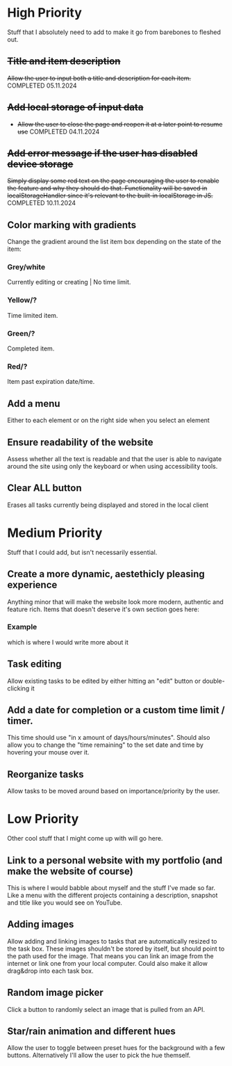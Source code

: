 # **High Priority**
Stuff that I absolutely need to add to make it go from barebones to fleshed out. 
## ~~Title and item description~~
~~Allow the user to input both a title and description for each item.~~
COMPLETED 05.11.2024

## ~~Add local storage of input data~~
- ~~Allow the user to close the page and reopen it at a later point to resume use~~
COMPLETED 04.11.2024

## ~~Add error message if the user has disabled device storage~~
~~Simply display some red text on the page encouraging the user to renable the feature and why they should do that. Functionality will be saved in localStorageHandler since it's relevant to the built-in localStorage in JS.~~
COMPLETED 10.11.2024

## Color marking with gradients
Change the gradient around the list item box depending on the state of the item:
### Grey/white
Currently editing or creating | No time limit.
### Yellow/?
Time limited item.
### Green/?
Completed item.
### Red/?
Item past expiration date/time.

## Add a menu
Either to each element or on the right side when you select an element

## Ensure readability of the website
Assess whether all the text is readable and that the user is able to navigate around the site using only the keyboard or when using accessibility tools.

## Clear ALL button
Erases all tasks currently being displayed and stored in the local client

# **Medium Priority**
Stuff that I could add, but isn't necessarily essential.

## Create a more dynamic, aestethicly pleasing experience
Anything minor that will make the website look more modern, authentic and feature rich. Items that doesn't deserve it's own section goes here:
### Example
which is where I would write more about it

## Task editing
Allow existing tasks to be edited by either hitting an "edit" button or double-clicking it

## Add a date for completion or a custom time limit / timer. 
This time should use "in x amount of days/hours/minutes".
Should also allow you to change the "time remaining" to the set date and time by hovering your mouse over it.

## Reorganize tasks
Allow tasks to be moved around based on importance/priority by the user.

# **Low Priority**
Other cool stuff that I might come up with will go here.
## Link to a personal website with my portfolio (and make the website of course)
This is where I would babble about myself and the stuff I've made so far. Like a menu with the different projects containing a description, snapshot and title like you would see on YouTube.
## Adding images 
Allow adding and linking images to tasks that are automatically resized to the task box. These images shouldn't be stored by itself, but should point to the path used for the image. That means you can link an image from the internet or link one from your local computer.
Could also make it allow drag&drop into each task box.
## Random image picker
Click a button to randomly select an image that is pulled from an API.
## Star/rain animation and different hues
Allow the user to toggle between preset hues for the background with a few buttons. Alternatively I'll allow the user to pick the hue themself.

